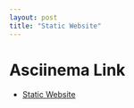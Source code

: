 ```yaml
---
layout: post
title: "Static Website"
---
```


# Asciinema Link
+ [Static Website](https://asciinema.org/a/S4J85iWDszHgQXfQlcM6dy9YB)
